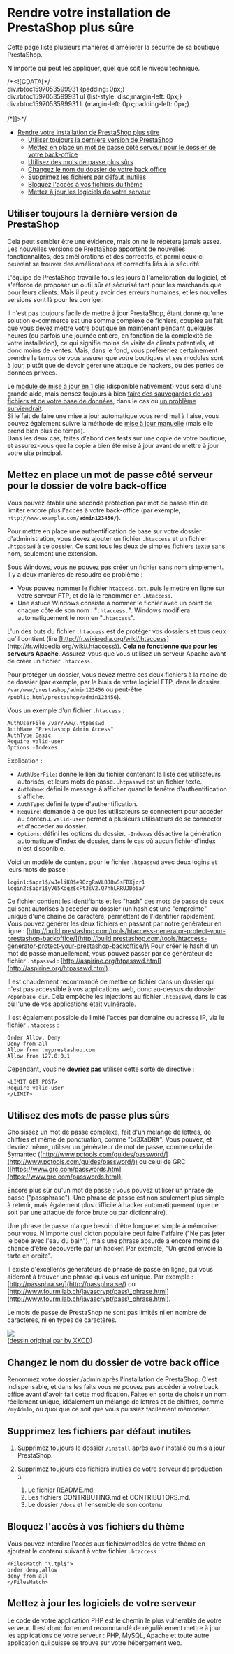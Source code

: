 # Rendre votre installation de PrestaShop plus sûre

Cette page liste plusieurs manières d'améliorer la sécurité de sa boutique PrestaShop.

N'importe qui peut les appliquer, quel que soit le niveau technique.

/\*\<!\[CDATA\[\*/\
div.rbtoc1597053599931 {padding: 0px;}\
div.rbtoc1597053599931 ul {list-style: disc;margin-left: 0px;}\
div.rbtoc1597053599931 li {margin-left: 0px;padding-left: 0px;}\
\
/\*]]>\*/

* [Rendre votre installation de PrestaShop plus sûre](rendre-votre-installation-de-prestashop-plus-sure.md#RendrevotreinstallationdePrestaShopplussûre-RendrevotreinstallationdePrestaShopplussûre)
  * [Utiliser toujours la dernière version de PrestaShop](rendre-votre-installation-de-prestashop-plus-sure.md#RendrevotreinstallationdePrestaShopplussûre-UtilisertoujoursladernièreversiondePrestaShop)
  * [Mettez en place un mot de passe côté serveur pour le dossier de votre back-office](rendre-votre-installation-de-prestashop-plus-sure.md#RendrevotreinstallationdePrestaShopplussûre-Mettezenplaceunmotdepassecôtéserveurpourledossierdevotreback-office)
  * [Utilisez des mots de passe plus sûrs](rendre-votre-installation-de-prestashop-plus-sure.md#RendrevotreinstallationdePrestaShopplussûre-Utilisezdesmotsdepasseplussûrs)
  * [Changez le nom du dossier de votre back office](rendre-votre-installation-de-prestashop-plus-sure.md#RendrevotreinstallationdePrestaShopplussûre-Changezlenomdudossierdevotrebackoffice)
  * [Supprimez les fichiers par défaut inutiles](rendre-votre-installation-de-prestashop-plus-sure.md#RendrevotreinstallationdePrestaShopplussûre-Supprimezlesfichierspardéfautinutiles)
  * [Bloquez l'accès à vos fichiers du thème](rendre-votre-installation-de-prestashop-plus-sure.md#RendrevotreinstallationdePrestaShopplussûre-Bloquezl%27accèsàvosfichiersduthème)
  * [Mettez à jour les logiciels de votre serveur](rendre-votre-installation-de-prestashop-plus-sure.md#RendrevotreinstallationdePrestaShopplussûre-Mettezàjourleslogicielsdevotreserveur)

## Utiliser toujours la dernière version de PrestaShop <a href="#rendrevotreinstallationdeprestashopplussure-utilisertoujoursladerniereversiondeprestashop" id="rendrevotreinstallationdeprestashopplussure-utilisertoujoursladerniereversiondeprestashop"></a>

Cela peut sembler être une évidence, mais on ne le répètera jamais assez. Les nouvelles versions de PrestaShop apportent de nouvelles fonctionnalités, des améliorations et des correctifs, et parmi ceux-ci peuvent se trouver des améliorations et correctifs liés à la sécurité.

L'équipe de PrestaShop travaille tous les jours à l'amélioration du logiciel, et s'efforce de proposer un outil sûr et sécurisé tant pour les marchands que pour leurs clients. Mais il peut y avoir des erreurs humaines, et les nouvelles versions sont là pour les corriger.

Il n'est pas toujours facile de mettre à jour PrestaShop, étant donné qu'une solution e-commerce est une somme complexe de fichiers, couplée au fait que vous devez mettre votre boutique en maintenant pendant quelques heures (ou parfois une journée entière, en fonction de la complexité de votre installation), ce qui signifie moins de visite de clients potentiels, et donc moins de ventes. Mais, dans le fond, vous préfèreriez certainement prendre le temps de vous assurer que votre boutiques et ses modules sont à jour, plutôt que de devoir gérer une attaque de hackers, ou des pertes de données privées.

Le [module de mise à jour en 1 clic](http://doc.prestashop.com/pages/viewpage.action?pageId=23069393) (disponible nativement) vous sera d'une grande aide, mais pensez toujours à bien [faire des sauvegardes de vos fichiers et de votre base de données](http://doc.prestashop.com/display/PS16/Faire+une+sauvegarde+et+la+restaurer), dans le cas où [un problème surviendrait](http://doc.prestashop.com/pages/viewpage.action?pageId=23069401).\
Si le fait de faire une mise à jour automatique vous rend mal à l'aise, vous pouvez également suivre la méthode de [mise à jour manuelle](http://doc.prestashop.com/pages/viewpage.action?pageId=23069397) (mais elle prend bien plus de temps).\
Dans les deux cas, faites d'abord des tests sur une copie de votre boutique, et assurez-vous que la copie a bien été mise à jour avant de mettre à jour votre site principal.

## Mettez en place un mot de passe côté serveur pour le dossier de votre back-office <a href="#rendrevotreinstallationdeprestashopplussure-mettezenplaceunmotdepassecoteserveurpourledossierdevotre" id="rendrevotreinstallationdeprestashopplussure-mettezenplaceunmotdepassecoteserveurpourledossierdevotre"></a>

Vous pouvez établir une seconde protection par mot de passe afin de limiter encore plus l'accès à votre back-office (par exemple, `http://www.example.com/`**`admin123456/`**).

Pour mettre en place une authentification de base sur votre dossier d'administration, vous devez ajouter un fichier `.htaccess` et un fichier `.htpasswd` à ce dossier. Ce sont tous les deux de simples fichiers texte sans nom, seulement une extension.

Sous Windows, vous ne pouvez pas créer un fichier sans nom simplement. Il y a deux manières de résoudre ce problème :

* Vous pouvez nommer le fichier `htaccess.txt`, puis le mettre en ligne sur votre serveur FTP, et de là le renommer en `.htaccess`.
* Une astuce Windows consiste à nommer le fichier avec un point de chaque côté de son nom : "`.htaccess.`". Windows modifiera automatiquement le nom en "`.htaccess`".

L'un des buts du fichier `.htaccess`  est de protéger vos dossiers et tous ceux qu'il contient (lire [http://fr.wikipedia.org/wiki/.htaccess](http://fr.wikipedia.org/wiki/.htaccess)). **Cela ne fonctionne que pour les serveurs Apache**. Assurez-vous que vous utilisez un serveur Apache avant de créer un fichier `.htaccess`.

Pour protéger un dossier, vous devez mettre ces deux fichiers à la racine de ce dossier (par exemple, par le biais de votre logiciel FTP, dans le dossier `/var/www/prestashop/admin123456` ou peut-être `/public_html/prestashop/admin123456`).

Vous un exemple d'un fichier `.htaccess` :

```
AuthUserFile /var/www/.htpasswd
AuthName "Prestashop Admin Access"
AuthType Basic
Require valid-user
Options -Indexes
```

Explication :

* `AuthUserFile`: donne le lien du fichier contenant la liste des utilisateurs autorisés, et leurs mots de passe. `.htpasswd` est un fichier texte.
* `AuthName`: défini le message à afficher quand la fenêtre d'authentification s'affiche.
* `AuthType`: défini le type d'authentification.
* `Require`: demande à ce que les utilisateurs se connectent pour accéder au contenu. `valid-user` permet à plusieurs utilisateurs de se connecter et d'accéder au dossier.
* `Options`: défini les options du dossier. `-Indexes` désactive la génération automatique d'index de dossier, dans le cas où aucun fichier d'index n'est disponible.

Voici un modèle de contenu pour le fichier `.htpasswd` avec deux logins et leurs mots de passe :

```
login1:$apr1$/wJeliK8$e9OzgRaVL8J8wSsFBXjor1
login2:$apr1$yV65Kqqz$cFt3sV2.Q7hhLRRUJDo5a/
```

Ce fichier contient les identifiants et les "hash" des mots de passe de ceux qui sont autorisés à accéder au dossier (un hash est une "empreinte" unique d'une chaîne de caractère, permettant de l'identifier rapidement.\
Vous pouvez générer les deux fichiers en passant par notre générateur en ligne : [http://build.prestashop.com/tools/htaccess-generator-protect-your-prestashop-backoffice/](http://build.prestashop.com/tools/htaccess-generator-protect-your-prestashop-backoffice/)\
&#x20;Pour créer le hash d'un mot de passe manuellement, vous pouvez passer par ce générateur de fichier `.htpasswd` : [http://aspirine.org/htpasswd.html](http://aspirine.org/htpasswd.html).

Il est chaudement recommandé de mettre ce fichier dans un dossier qui n'est pas accessible à vos applications web, donc au-dessus du dossier `/openbase_dir`. Cela empêche les injections au fichier `.htpasswd`, dans le cas où l'une de vos applications était vulnérable.

Il est également possible de limité l'accès par domaine ou adresse IP, via le fichier `.htaccess` :

```
Order Allow, Deny
Deny from all
Allow from .myprestashop.com
Allow from 127.0.0.1
```

Cependant, vous ne **devriez pas** utiliser cette sorte de directive :

```
<LIMIT GET POST>
Require valid-user
</LIMIT>
```

## Utilisez des mots de passe plus sûrs <a href="#rendrevotreinstallationdeprestashopplussure-utilisezdesmotsdepasseplussurs" id="rendrevotreinstallationdeprestashopplussure-utilisezdesmotsdepasseplussurs"></a>

Choisissez un mot de passe complexe, fait d'un mélange de lettres, de chiffres et même de ponctuation, comme "5r3XaDR#". Vous pouvez, et devriez même, utiliser un générateur de mot de passe, comme celui de Symantec ([http://www.pctools.com/guides/password/](http://www.pctools.com/guides/password/)) ou celui de GRC ([https://www.grc.com/passwords.htm](https://www.grc.com/passwords.htm)).

Encore plus sûr qu'un mot de passe : vous pouvez utiliser un phrase de passe ("passphrase"). Une phrase de passe est non seulement plus simple à retenir, mais également plus difficile à hacker automatiquement (que ce soit par une attaque de force brute ou par dictionnaire).

Une phrase de passe n'a que besoin d'être longue et simple à mémoriser pour vous. N'importe quel dicton populaire peut faire l'affaire ("Ne pas jeter le bébé avec l'eau du bain"), mais une phrase absurde a encore moins de chance d'être découverte par un hacker. Par exemple, "Un grand envoie la tarte en orbite".

Il existe d'excellents générateurs de phrase de passe en ligne, qui vous aideront à trouver une phrase qui vous est unique. Par exemple : [http://passphra.se/](http://passphra.se/) ou [http://www.fourmilab.ch/javascrypt/pass\_phrase.html](http://www.fourmilab.ch/javascrypt/pass\_phrase.html).

Le mots de passe de PrestaShop ne sont pas limités ni en nombre de caractères, ni en types de caractères.

[![](<../../.gitbook/assets/38469959 (1).png>)](https://xkcd.com/936/)\
([dessin original par by XKCD](https://xkcd.com/936/))

## Changez le nom du dossier de votre back office <a href="#rendrevotreinstallationdeprestashopplussure-changezlenomdudossierdevotrebackoffice" id="rendrevotreinstallationdeprestashopplussure-changezlenomdudossierdevotrebackoffice"></a>

Renommez votre dossier /admin après l'installation de PrestaShop. C'est indispensable, et dans les faits vous ne pouvez pas accéder à votre back office avant d'avoir fait cette modification. Faites en sorte de choisir un nom réellement unique, idéalement un mélange de lettres et de chiffres, comme `/my4dm1n`, ou quoi que ce soit que vous puissiez facilement mémoriser.

## Supprimez les fichiers par défaut inutiles <a href="#rendrevotreinstallationdeprestashopplussure-supprimezlesfichierspardefautinutiles" id="rendrevotreinstallationdeprestashopplussure-supprimezlesfichierspardefautinutiles"></a>

1. Supprimez toujours le dossier `/install` après avoir installé ou mis à jour PrestaShop.
2. Supprimez toujours ces fichiers inutiles de votre serveur de production :\

   1. Le fichier README.md.
   2. Les fichiers CONTRIBUTING.md et CONTRIBUTORS.md.
   3. Le dossier `/docs` et l'ensemble de son contenu.

## Bloquez l'accès à vos fichiers du thème <a href="#rendrevotreinstallationdeprestashopplussure-bloquezlaccesavosfichiersdutheme" id="rendrevotreinstallationdeprestashopplussure-bloquezlaccesavosfichiersdutheme"></a>

Vous pouvez interdire l'accès aux fichier/modèles de votre thème en ajoutant le contenu suivant à votre fichier `.htaccess` :

```
<FilesMatch "\.tpl$">
order deny,allow
deny from all
</FilesMatch>
```

## Mettez à jour les logiciels de votre serveur <a href="#rendrevotreinstallationdeprestashopplussure-mettezajourleslogicielsdevotreserveur" id="rendrevotreinstallationdeprestashopplussure-mettezajourleslogicielsdevotreserveur"></a>

Le code de votre application PHP est le chemin le plus vulnérable de votre serveur. Il est donc fortement recommandé de régulièrement mettre à jour les applications de votre serveur : PHP, MySQL, Apache et toute autre application qui puisse se trouve sur votre hébergement web.
